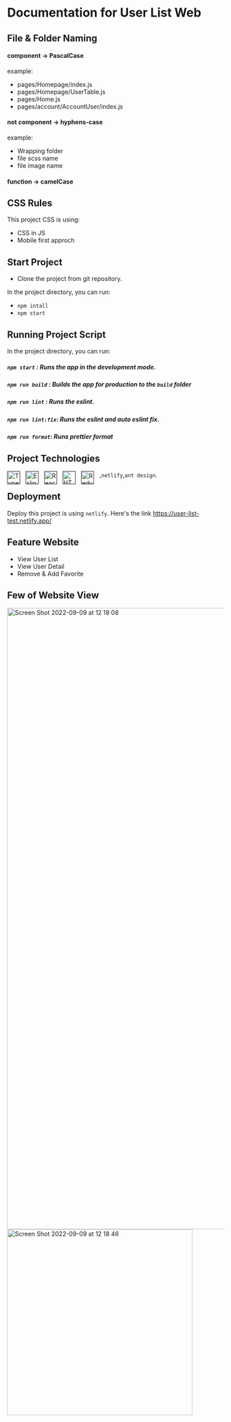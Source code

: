 # Documentation for User List Web

## File & Folder Naming

#### component -> PascalCase

example:

- pages/Homepage/index.js
- pages/Homepage/UserTable.js
- pages/Home.js
- pages/account/AccountUser/index.js

#### not component -> hyphens-case

example:

- Wrapping folder
- file scss name
- file image name

#### function -> camelCase

## CSS Rules
This project CSS is using: 
- CSS in JS
- Mobile first approch

## Start Project
- Clone the project from git repository.

In the project directory, you can run:

- `npm intall`
- `npm start`

## Running Project Script
In the project directory, you can run:

##### `npm start` : Runs the app in the development mode.
##### `npm run build` : Builds the app for production to the `build` folder
##### `npm run lint` : Runs the eslint.
##### `npm run lint:fix`: Runs the eslint and auto eslint fix.
##### `npm run format`: Runs prettier format


## Project Technologies
[<img align="left" alt="Typescript" width="30px" src="https://cdn.jsdelivr.net/gh/devicons/devicon/icons/typescript/typescript-original.svg" style="padding-right:10px;" />]()[<img align="left" alt="Eslint" width="30px" src="https://cdn.jsdelivr.net/gh/devicons/devicon/icons/eslint/eslint-original.svg" style="padding-right:10px;" />]()[<img align="left" alt="React" width="30px" src="https://cdn.jsdelivr.net/gh/devicons/devicon/icons/react/react-original.svg" style="padding-right:10px;" />]()[<img align="left" alt="HTML5" width="30px" src="https://cdn.jsdelivr.net/gh/devicons/devicon/icons/html5/html5-original.svg" style="padding-right:10px;" />]()[<img align="left" alt="Redux" width="30px" src="https://cdn.jsdelivr.net/gh/devicons/devicon/icons/redux/redux-original.svg" style="padding-right:10px;" />](),`netlify`,`ant design`.


## Deployment
Deploy this project is using `netlify`. Here's the link https://user-list-test.netlify.app/

## Feature Website
- View User List
- View User Detail
- Remove & Add Favorite


## Few of Website View
<img width="1440" alt="Screen Shot 2022-09-09 at 12 18 08" src="https://user-images.githubusercontent.com/40421876/189276970-104c0d37-768b-486f-afe0-74274cb4fb37.png">
<img width="431" alt="Screen Shot 2022-09-09 at 12 18 46" src="https://user-images.githubusercontent.com/40421876/189276984-6950efca-b1bf-4a4a-a4a9-bb8bc0425629.png">


